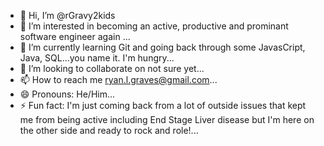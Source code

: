 - 👋 Hi, I’m @rGravy2kids
- 👀 I’m interested in becoming an active, productive and prominant software engineer again ...
- 🌱 I’m currently learning Git and  going back through some JavasCript, Java, SQL...you name it.  I'm hungry...
- 💞️ I’m looking to collaborate on not sure yet...
- 📫 How to reach me ryan.l.graves@gmail.com...
- 😄 Pronouns: He/Him...
- ⚡ Fun fact: I'm just coming back from a lot of outside issues that kept me from being active including End Stage Liver disease but I'm here on the other side and ready to rock and role!...

<!---
rGravy2kids/rGravy2kids is a ✨ special ✨ repository because its `README.md` (this file) appears on your GitHub profile.
You can click the Preview link to take a look at your changes.
--->
